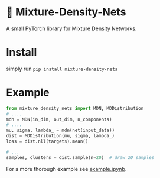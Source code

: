 # 🎨 Mixture-Density-Nets
A small PyTorch library for Mixture Density Networks.

# Install
simply run 
``pip install mixture-density-nets``

# Example
```py
from mixture_density_nets import MDN, MDDistribution
# ....
mdn = MDN(in_dim, out_dim, n_components)
# ....
mu, sigma, lambda_ = mdn(net(input_data))
dist = MDDistribution(mu, sigma, lambda_)
loss = dist.nll(targets).mean()

# ...
samples, clusters = dist.sample(n=20)  # draw 20 samples
```
For a more thorough example see [example.ipynb](example.ipynb).
